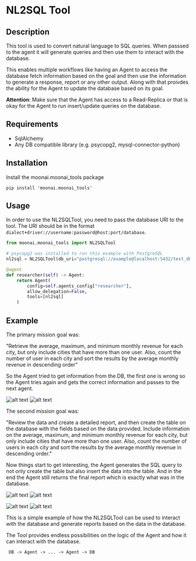 # NL2SQL Tool

## Description

This tool is used to convert natural language to SQL queries. When passsed to the agent it will generate queries and then use them to interact with the database.

This enables multiple workflows like having an Agent to access the database fetch information based on the goal and then use the information to generate a response, report or any other output. Along with that proivdes the ability for the Agent to update the database based on its goal.

**Attention**: Make sure that the Agent has access to a Read-Replica or that is okay for the Agent to run insert/update queries on the database.

## Requirements

- SqlAlchemy
- Any DB compatible library (e.g. psycopg2, mysql-connector-python)

## Installation
Install the moonai.moonai_tools package
```shell
pip install 'moonai.moonai_tools'
```

## Usage

In order to use the NL2SQLTool, you need to pass the database URI to the tool. The URI should be in the format `dialect+driver://username:password@host:port/database`.


```python
from moonai.moonai_tools import NL2SQLTool

# psycopg2 was installed to run this example with PostgreSQL
nl2sql = NL2SQLTool(db_uri="postgresql://example@localhost:5432/test_db")

@agent
def researcher(self) -> Agent:
    return Agent(
        config=self.agents_config["researcher"],
        allow_delegation=False,
        tools=[nl2sql]
    )
```

## Example

The primary mission goal was:

"Retrieve the average, maximum, and minimum monthly revenue for each city, but only include cities that have more than one user. Also, count the number of user in each city and sort the results by the average monthly revenue in descending order"

So the Agent tried to get information from the DB, the first one is wrong so the Agent tries again and gets the correct information and passes to the next agent.

![alt text](images/image-2.png)
![alt text](images/image-3.png)


The second mission goal was:

"Review the data and create a detailed report, and then create the table on the database with the fields based on the data provided.
Include information on the average, maximum, and minimum monthly revenue for each city, but only include cities that have more than one user. Also, count the number of users in each city and sort the results by the average monthly revenue in descending order."

Now things start to get interesting, the Agent generates the SQL query to not only create the table but also insert the data into the table. And in the end the Agent still returns the final report which is exactly what was in the database.

![alt text](images/image-4.png)
![alt text](images/image-5.png)

![alt text](images/image-9.png)
![alt text](images/image-7.png)


This is a simple example of how the NL2SQLTool can be used to interact with the database and generate reports based on the data in the database.

The Tool provides endless possibilities on the logic of the Agent and how it can interact with the database.

```
 DB -> Agent -> ... -> Agent -> DB
```
